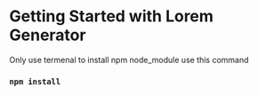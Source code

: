 # Getting Started with Lorem Generator


Only use termenal to install npm node_module use this command 

### `npm install`



